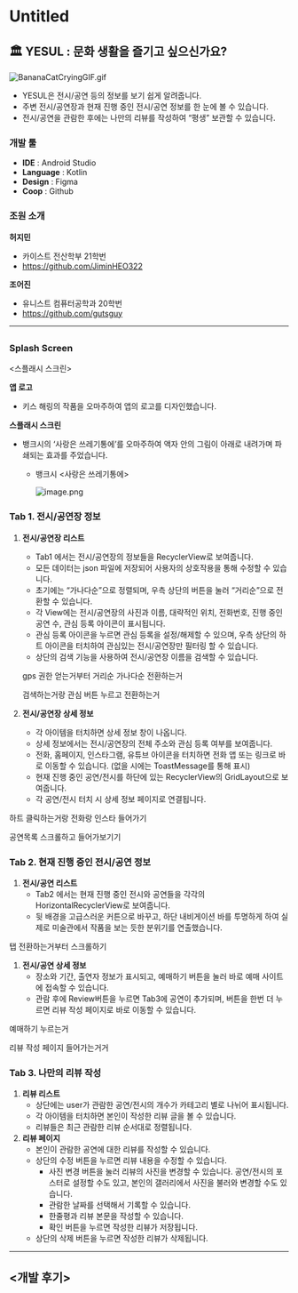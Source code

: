 # Untitled

## 🏛️ YESUL : 문화 생활을 즐기고 싶으신가요?

![BananaCatCryingGIF.gif](BananaCatCryingGIF.gif)

- YESUL은 전시/공연 등의 정보를 보기 쉽게 알려줍니다.
- 주변 전시/공연장과 현재 진행 중인 전시/공연 정보를 한 눈에 볼 수 있습니다.
- 전시/공연을 관람한 후에는 나만의 리뷰를 작성하여 “평생” 보관할 수 있습니다.

### 개발 툴

- **IDE** : Android Studio
- **Language** : Kotlin
- **Design** : Figma
- **Coop** : Github

### 조원 소개

**허지민**

- 카이스트 전산학부 21학번
- https://github.com/JiminHEO322

**조어진**

- 유니스트 컴퓨터공학과 20학번
- https://github.com/gutsguy

---

## <Design Details>

### Splash Screen

<스플래시 스크린>

**앱 로고**

- 키스 해링의 작품을 오마주하여 앱의 로고를 디자인했습니다.

**스플래시 스크린**

- 뱅크시의 ‘사랑은 쓰레기통에’를 오마주하여 액자 안의 그림이 아래로 내려가며 파쇄되는 효과를 주었습니다.
    - 뱅크시 <사랑은 쓰레기통에>
        
        ![image.png](image.png)
        

### Tab 1. 전시/공연장 정보

1. **전시/공연장 리스트**
    - Tab1 에서는 전시/공연장의 정보들을 RecyclerView로 보여줍니다.
    - 모든 데이터는 json 파일에 저장되어 사용자의 상호작용을 통해 수정할 수 있습니다.
    - 초기에는 “가나다순”으로 정렬되며, 우측 상단의 버튼을 눌러 “거리순”으로 전환할 수 있습니다.
    - 각 View에는 전시/공연장의 사진과 이름, 대략적인 위치, 전화번호, 진행 중인 공연 수, 관심 등록 아이콘이 표시됩니다.
    - 관심 등록 아이콘을 누르면 관심 등록을 설정/해제할 수 있으며, 우측 상단의 하트 아이콘을 터치하여 관심있는 전시/공연장만 필터링 할 수 있습니다.
    - 상단의 검색 기능을 사용하여 전시/공연장 이름을 검색할 수 있습니다.
    
    gps 권한 얻는거부터 거리순 가나다순 전환하는거
    
    검색하는거랑 관심 버튼 누르고 전환하는거
    

1. **전시/공연장 상세 정보**
    - 각 아이템을 터치하면 상세 정보 창이 나옵니다.
    - 상세 정보에서는 전시/공연장의 전체 주소와 관심 등록 여부를 보여줍니다.
    - 전화, 홈페이지, 인스타그램, 유튜브 아이콘을 터치하면 전화 앱 또는 링크로 바로 이동할 수 있습니다. (없을 시에는 ToastMessage를 통해 표시)
    - 현재 진행 중인 공연/전시를 하단에 있는 RecyclerView의 GridLayout으로 보여줍니다.
    - 각 공연/전시 터치 시 상세 정보 페이지로 연결됩니다.

하트 클릭하는거랑 전화랑 인스타 들어가기

공연목록 스크롤하고 들어가보기기

### Tab 2. 현재 진행 중인 전시/공연 정보

1. **전시/공연 리스트**
    - Tab2 에서는 현재 진행 중인 전시와 공연들을 각각의 HorizontalRecyclerView로 보여줍니다.
    - 뒷 배경을 고급스러운 커튼으로 바꾸고, 하단 내비게이션 바를 투명하게 하여 실제로 미술관에서 작품을 보는 듯한 분위기를 연출했습니다.

탭 전환하는거부터 스크롤하기

1. **전시/공연 상세 정보**
    - 장소와 기간, 출연자 정보가 표시되고, 예매하기 버튼을 눌러 바로 예매 사이트에 접속할 수 있습니다.
    - 관람 후에 Review버튼을 누르면 Tab3에 공연이 추가되며, 버튼을 한번 더 누르면 리뷰 작성 페이지로 바로 이동할 수 있습니다.

예매하기 누르는거

리뷰 작성 페이지 들어가는거거

### Tab 3. 나만의 리뷰 작성

1. **리뷰 리스트**
    - 상단에는 user가 관람한 공연/전시의 개수가 카테고리 별로 나뉘어 표시됩니다.
    - 각 아이템을 터치하면 본인이 작성한 리뷰 글을 볼 수 있습니다.
    - 리뷰들은 최근 관람한 리뷰 순서대로 정렬됩니다.
2. **리뷰 페이지**
    - 본인이 관람한 공연에 대한 리뷰를 작성할 수 있습니다.
    - 상단의 수정 버튼을 누르면 리뷰 내용을 수정할 수 있습니다.
        - 사진 변경 버튼을 눌러 리뷰의 사진을 변경할 수 있습니다. 공연/전시의 포스터로 설정할 수도 있고, 본인의 갤러리에서 사진을 불러와 변경할 수도 있습니다.
        - 관람한 날짜를 선택해서 기록할 수 있습니다.
        - 한줄평과 리뷰 본문을 작성할 수 있습니다.
        - 확인 버튼을 누르면 작성한 리뷰가 저장됩니다.
    - 상단의 삭제 버튼을 누르면 작성한 리뷰가 삭제됩니다.

---

## <개발 후기>
